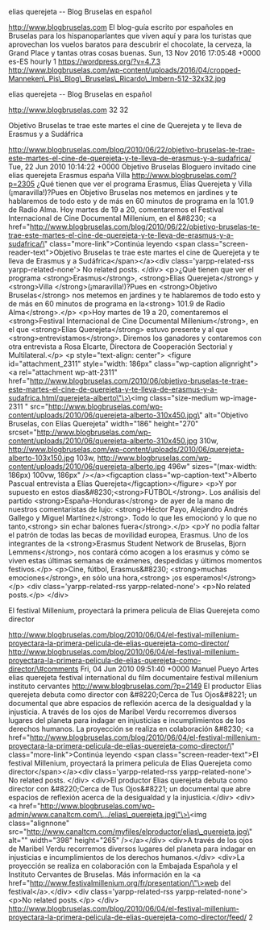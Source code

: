 elias querejeta -- Blog Bruselas en español

http://www.blogbruselas.com El blog-guía escrito por españoles en
Bruselas para los hispanoparlantes que viven aquí y para los turistas
que aprovechan los vuelos baratos para descubrir el chocolate, la
cerveza, la Grand Place y tantas otras cosas buenas. Sun, 13 Nov 2016
17:05:48 +0000 es-ES hourly 1 https://wordpress.org/?v=4.7.3
http://www.blogbruselas.com/wp-content/uploads/2016/04/cropped-Manneken\_Pis\_Blog\_Bruselas\_Ricardo\_Imbern-512-32x32.jpg

elias querejeta -- Blog Bruselas en español

http://www.blogbruselas.com 32 32

Objetivo Bruselas te trae este martes el cine de Querejeta y te lleva de
Erasmus y a Sudáfrica

http://www.blogbruselas.com/blog/2010/06/22/objetivo-bruselas-te-trae-este-martes-el-cine-de-querejeta-y-te-lleva-de-erasmus-y-a-sudafrica/
Tue, 22 Jun 2010 10:14:22 +0000 Objetivo Bruselas Bloguero invitado cine
elias querejeta Erasmus españa Villa http://www.blogbruselas.com/?p=2305
¿Qué tienen que ver el programa Erasmus, Elías Querejeta y Villa
(¡maravilla!)?Pues en Objetivo Bruselas nos metemos en jardines y te
hablaremos de todo esto y de más en 60 minutos de programa en la 101.9
de Radio Alma. Hoy martes de 19 a 20, comentaremos el Festival
Internacional de Cine Documental Millenium, en el &\#8230; \<a
href=\"http://www.blogbruselas.com/blog/2010/06/22/objetivo-bruselas-te-trae-este-martes-el-cine-de-querejeta-y-te-lleva-de-erasmus-y-a-sudafrica/\"
class=\"more-link\"\>Continúa leyendo \<span
class=\"screen-reader-text\"\>Objetivo Bruselas te trae este martes el
cine de Querejeta y te lleva de Erasmus y a
Sudáfrica\</span\>\</a\>\<div class=\'yarpp-related-rss
yarpp-related-none\'\> No related posts. \</div\> \<p\>¿Qué tienen que
ver el programa \<strong\>Erasmus\</strong\>, \<strong\>Elías
Querejeta\</strong\> y \<strong\>Villa \</strong\>(¡maravilla!)?Pues en
\<strong\>Objetivo Bruselas\</strong\> nos metemos en jardines y te
hablaremos de todo esto y de más en 60 minutos de programa en
la\<strong\> 101.9 de Radio Alma\</strong\>.\</p\> \<p\>Hoy martes de 19
a 20, comentaremos el \<strong\>Festival Internacional de Cine
Documental Millenium\</strong\>, en el que \<strong\>Elías
Querejeta\</strong\> estuvo presente y al que
\<strong\>entrevistamos\</strong\>. Diremos los ganadores y contaremos
con otra entrevista a Rosa Elcarte, Directora de Cooperación Sectorial y
Multilateral.\</p\> \<p style=\"text-align: center\"\> \<figure
id=\"attachment\_2311\" style=\"width: 186px\" class=\"wp-caption
alignright\"\>\<a rel=\"attachment wp-att-2311\"
href=\"http://www.blogbruselas.com/2010/06/objetivo-bruselas-te-trae-este-martes-el-cine-de-querejeta-y-te-lleva-de-erasmus-y-a-sudafrica.html/querejeta-alberto\"\>\<img
class=\"size-medium wp-image-2311 \"
src=\"http://www.blogbruselas.com/wp-content/uploads/2010/06/querejeta-alberto-310x450.jpg\"
alt=\"Objetivo Bruselas, con Elías Querejeta\" width=\"186\"
height=\"270\"
srcset=\"http://www.blogbruselas.com/wp-content/uploads/2010/06/querejeta-alberto-310x450.jpg
310w,
http://www.blogbruselas.com/wp-content/uploads/2010/06/querejeta-alberto-103x150.jpg
103w,
http://www.blogbruselas.com/wp-content/uploads/2010/06/querejeta-alberto.jpg
496w\" sizes=\"(max-width: 186px) 100vw, 186px\" /\>\</a\>\<figcaption
class=\"wp-caption-text\"\>Alberto Pascual entrevista a Elías
Querejeta\</figcaption\>\</figure\> \<p\>Y por supuesto en estos
días&\#8230;\<strong\>FÚTBOL\</strong\>. Los análisis del partido
\<strong\>España-Honduras\</strong\> de ayer de la mano de nuestros
comentaristas de lujo: \<strong\>Héctor Payo, Alejandro Andrés Gallego y
Miguel Martínez\</strong\>. Todo lo que les emocionó y lo que no
tanto,\<strong\> sin echar balones fuera\</strong\>.\</p\> \<p\>Y no
podía faltar el patrón de todas las becas de movilidad europea, Erasmus.
Uno de los integrantes de la \<strong\>Erasmus Student Network de
Bruselas, Bjorn Lemmens\</strong\>, nos contará cómo acogen a los
erasmus y cómo se viven estas últimas semanas de exámenes, despedidas y
últimos momentos festivos.\</p\> \<p\>Cine, fútbol, Erasmus&\#8230;
\<strong\>muchas emociones\</strong\>, en sólo una hora,\<strong\> ¡os
esperamos!\</strong\>\</p\> \<div class=\'yarpp-related-rss
yarpp-related-none\'\> \<p\>No related posts.\</p\> \</div\>

El festival Millenium, proyectará la primera pelicula de Elias Querejeta
como director

http://www.blogbruselas.com/blog/2010/06/04/el-festival-millenium-proyectara-la-primera-pelicula-de-elias-querejeta-como-director/
http://www.blogbruselas.com/blog/2010/06/04/el-festival-millenium-proyectara-la-primera-pelicula-de-elias-querejeta-como-director/\#comments
Fri, 04 Jun 2010 09:51:40 +0000 Manuel Pueyo Artes elias querejeta
festival international du film documentaire festival millenium instituto
cervantes http://www.blogbruselas.com/?p=2149 El productor Elias
querejeta debuta como director con &\#8220;Cerca de Tus Ojos&\#8221; un
documental que abre espacios de reflexión acerca de la desigualdad y la
injusticia. A través de los ojos de Maribel Verdu recorremos diversos
lugares del planeta para indagar en injusticias e incumplimientos de los
derechos humanos. La proyección se realiza en colaboración &\#8230; \<a
href=\"http://www.blogbruselas.com/blog/2010/06/04/el-festival-millenium-proyectara-la-primera-pelicula-de-elias-querejeta-como-director/\"
class=\"more-link\"\>Continúa leyendo \<span
class=\"screen-reader-text\"\>El festival Millenium, proyectará la
primera pelicula de Elias Querejeta como director\</span\>\</a\>\<div
class=\'yarpp-related-rss yarpp-related-none\'\> No related posts.
\</div\> \<div\>El productor Elias querejeta debuta como director con
&\#8220;Cerca de Tus Ojos&\#8221; un documental que abre espacios de
reflexión acerca de la desigualdad y la injusticia.\</div\> \<div\>\<a
href=\"http://www.blogbruselas.com/wp-admin/www.canaltcm.com/\.../elias\_querejeta.jpg\"\>\<img
class=\"alignnone\"
src=\"http://www.canaltcm.com/myfiles/elproductor/elias\_querejeta.jpg\"
alt=\"\" width=\"398\" height=\"265\" /\>\</a\>\</div\> \<div\>A través
de los ojos de Maribel Verdu recorremos diversos lugares del planeta
para indagar en injusticias e incumplimientos de los derechos
humanos.\</div\> \<div\>La proyección se realiza en colaboración con la
Embajada Española y el Instituto Cervantes de Bruselas. Más información
en la \<a
href=\"http://www.festivalmillenium.org/fr/presentation/\"\>web del
festival\</a\>.\</div\> \<div class=\'yarpp-related-rss
yarpp-related-none\'\> \<p\>No related posts.\</p\> \</div\>
http://www.blogbruselas.com/blog/2010/06/04/el-festival-millenium-proyectara-la-primera-pelicula-de-elias-querejeta-como-director/feed/
2
